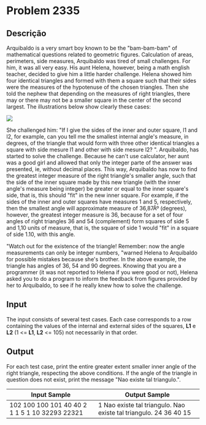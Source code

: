# Problem 2335

Descrição
----------

Arquibaldo is a very smart boy known to be the "bam-bam-bam" of mathematical questions related to geometric figures. Calculation of areas, perimeters, side measures, Arquibaldo was tired of small challenges. For him, it was all very easy. His aunt Helena, however, being a math english teacher, decided to give him a little harder challenge. Helena showed him four identical triangles and formed with them a square such that their sides were the measures of the hypotenuse of the chosen triangles. Then she told the nephew that depending on the measures of right triangles, there may or there may not be a smaller square in the center of the second largest. The illustrations below show clearly these cases:

![](https://resources.beecrowd.com/gallery/images/problems/UOJ_2335.png)

She challenged him: "If I give the sides of the inner and outer square, l1 and l2, for example, can you tell me the smallest internal angle's measure, in degrees, of the triangle that would form with three other identical triangles a square with side mesure l1 and other with side mesure l2? ". Arquibaldo, has started to solve the challenge. Because he can't use calculator, her aunt was a good girl and allowed that only the integer parte of the answer was presented, ie, without decimal places. This way, Arquibaldo has now to find the greatest integer measure of the right triangle's smaller angle, such that the side of the inner square made by this new triangle (with the inner angle's measure being integer) be greater or equal to the inner square's side, that is, this should "fit" in the new inner square. For example, if the sides of the inner and outer squares have measures 1 and 5, respectively, then the smallest angle will approximate measure of 36,87Âº (degrees), however, the
greatest integer measure is 36, because for a set of four angles of right triangles 36 and 54 (complement) form squares of side 5 and 1,10 units of measure, that is, the square of side 1 would "fit" in a square of side 1.10, with this angle.

"Watch out for the existence of the triangle! Remember: now the angle measurements can only be integer numbers, "warned Helena to Arquibaldo for possible mistakes because she's brother. In the above example, the triangle has angles of 36, 54 and 90 degrees. Knowing that you are a programmer (it was not reported to Helena if you were good or not), Helena asked you to do a program to inform the feedback from figures provided by her to Arquibaldo, to see if he really knew how to solve the challenge.

Input
-----

The input consists of several test cases. Each case corresponds to a row containing the values of the internal and external sides of the squares, **L1** e **L2** (1 <= **L1**, **L2** <= 105) not necessarily in that order.

Output
------

For each test case, print the entire greater extent smaller inner angle of the right triangle, respecting the above conditions. If the angle of the triangle in question does not exist, print the message "Nao existe tal triangulo.".


| Input Sample | Output Sample |
| --- | --- |
| 102 100 100 101 40 40 2 1 1 5 1 10 32293 22321 | 1 Nao existe tal triangulo. Nao existe tal triangulo. 24 36 40 15 |

